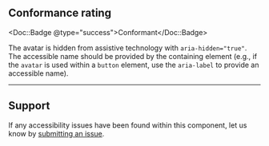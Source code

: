 ## Conformance rating

<Doc::Badge @type="success">Conformant</Doc::Badge>

The avatar is hidden from assistive technology with `aria-hidden="true"`. The accessible name should be provided by the containing element (e.g., if the `avatar` is used within a `button` element, use the `aria-label` to provide an accessible name).

---

## Support

If any accessibility issues have been found within this component, let us know by [submitting an issue](https://github.com/hashicorp/design-system/issues/new/choose).
